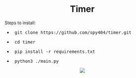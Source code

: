<h1 align="center">
  Timer
</h1>

Steps to install:
- <pre> git clone https://github.com/spy404/timer.git </pre>
- <pre> cd timer </pre>
- <pre> pip install -r requirements.txt </pre>
- <pre> python3 ./main.py </pre>

<div align="center">
  <a href="https://github.com/spy404/">
    <img src="http://ForTheBadge.com/images/badges/made-with-python.svg" />
  </a>
</div>
